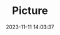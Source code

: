 ---
weight: 1
images:
- /images/edited/102.jpeg
title: Picture
date: 2023-11-11 14:03:37
tags:
- luminar
- work
---